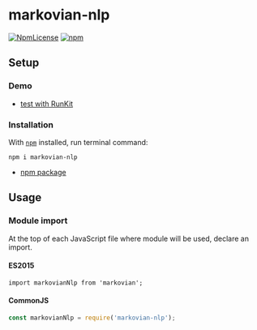 # markovian-nlp
[![NpmLicense](https://img.shields.io/npm/l/markovian-nlp.svg)](LICENSE)
[![npm](https://img.shields.io/npm/v/markovian-nlp.svg)](https://www.npmjs.com/package/markovian-nlp)

## Setup
### Demo
* [test with RunKit](https://npm.runkit.com/markovian-nlp)

### Installation
With [`npm`](https://www.npmjs.com/get-npm) installed, run terminal command:
```shell
npm i markovian-nlp
```
* [npm package](https://www.npmjs.com/package/markovian-nlp)

## Usage
### Module import
At the top of each JavaScript file where module will be used, declare an import.

#### ES2015
```es6
import markovianNlp from 'markovian';
```

#### CommonJS
```javascript
const markovianNlp = require('markovian-nlp');
```
